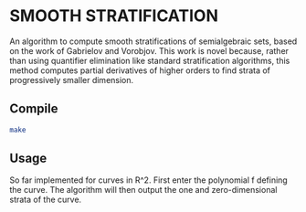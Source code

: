 # SMOOTH STRATIFICATION

An algorithm to compute smooth stratifications of semialgebraic sets, based on the work of Gabrielov and Vorobjov. This
work is novel because, rather than using quantifier elimination like standard stratification algorithms, this method
computes partial derivatives of higher orders to find strata of progressively smaller dimension.

## Compile

```bash
make
```

## Usage

So far implemented for curves in R^2. First enter the polynomial f defining the curve. The algorithm will then output
the one and zero-dimensional strata of the curve.

